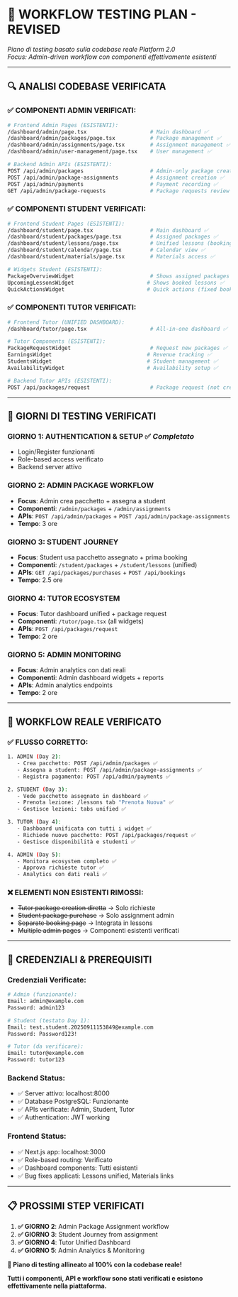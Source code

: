 # 🎯 **WORKFLOW TESTING PLAN - REVISED**

*Piano di testing basato sulla codebase reale Platform 2.0*  
*Focus: Admin-driven workflow con componenti effettivamente esistenti*

---

## 🔍 **ANALISI CODEBASE VERIFICATA**

### **✅ COMPONENTI ADMIN VERIFICATI:**
```bash
# Frontend Admin Pages (ESISTENTI):
/dashboard/admin/page.tsx                    # Main dashboard ✅
/dashboard/admin/packages/page.tsx           # Package management ✅
/dashboard/admin/assignments/page.tsx        # Assignment management ✅
/dashboard/admin/user-management/page.tsx    # User management ✅

# Backend Admin APIs (ESISTENTI):
POST /api/admin/packages                     # Admin-only package creation ✅
POST /api/admin/package-assignments          # Assignment creation ✅
POST /api/admin/payments                     # Payment recording ✅
GET /api/admin/package-requests              # Package requests review ✅
```

### **✅ COMPONENTI STUDENT VERIFICATI:**
```bash
# Frontend Student Pages (ESISTENTI):
/dashboard/student/page.tsx                  # Main dashboard ✅
/dashboard/student/packages/page.tsx         # Assigned packages ✅
/dashboard/student/lessons/page.tsx          # Unified lessons (booking integrated) ✅
/dashboard/student/calendar/page.tsx         # Calendar view ✅
/dashboard/student/materials/page.tsx        # Materials access ✅

# Widgets Student (ESISTENTI):
PackageOverviewWidget                        # Shows assigned packages ✅
UpcomingLessonsWidget                       # Shows booked lessons ✅
QuickActionsWidget                          # Quick actions (fixed booking redirect) ✅
```

### **✅ COMPONENTI TUTOR VERIFICATI:**
```bash
# Frontend Tutor (UNIFIED DASHBOARD):
/dashboard/tutor/page.tsx                    # All-in-one dashboard ✅

# Tutor Components (ESISTENTI):
PackageRequestWidget                         # Request new packages ✅
EarningsWidget                              # Revenue tracking ✅
StudentsWidget                              # Student management ✅
AvailabilityWidget                          # Availability setup ✅

# Backend Tutor APIs (ESISTENTI):
POST /api/packages/request                   # Package request (not creation) ✅
```

---

## 📅 **GIORNI DI TESTING VERIFICATI**

### **GIORNO 1: AUTHENTICATION & SETUP** ✅ *Completato*
- Login/Register funzionanti
- Role-based access verificato
- Backend server attivo

### **GIORNO 2: ADMIN PACKAGE WORKFLOW** 
- **Focus**: Admin crea pacchetto + assegna a student
- **Componenti**: `/admin/packages` + `/admin/assignments`
- **APIs**: `POST /api/admin/packages` + `POST /api/admin/package-assignments`
- **Tempo**: 3 ore

### **GIORNO 3: STUDENT JOURNEY**
- **Focus**: Student usa pacchetto assegnato + prima booking
- **Componenti**: `/student/packages` + `/student/lessons` (unified)
- **APIs**: `GET /api/packages/purchases` + `POST /api/bookings`
- **Tempo**: 2.5 ore

### **GIORNO 4: TUTOR ECOSYSTEM**
- **Focus**: Tutor dashboard unified + package request
- **Componenti**: `/tutor/page.tsx` (all widgets)
- **APIs**: `POST /api/packages/request`
- **Tempo**: 2 ore

### **GIORNO 5: ADMIN MONITORING**
- **Focus**: Admin analytics con dati reali
- **Componenti**: Admin dashboard widgets + reports
- **APIs**: Admin analytics endpoints
- **Tempo**: 2 ore

---

## 🎯 **WORKFLOW REALE VERIFICATO**

### **✅ FLUSSO CORRETTO:**
```bash
1. ADMIN (Day 2):
   - Crea pacchetto: POST /api/admin/packages ✅
   - Assegna a student: POST /api/admin/package-assignments ✅
   - Registra pagamento: POST /api/admin/payments ✅

2. STUDENT (Day 3):
   - Vede pacchetto assegnato in dashboard ✅
   - Prenota lezione: /lessons tab "Prenota Nuova" ✅
   - Gestisce lezioni: tabs unified ✅

3. TUTOR (Day 4):
   - Dashboard unificata con tutti i widget ✅
   - Richiede nuovo pacchetto: POST /api/packages/request ✅
   - Gestisce disponibilità e studenti ✅

4. ADMIN (Day 5):
   - Monitora ecosystem completo ✅
   - Approva richieste tutor ✅
   - Analytics con dati reali ✅
```

### **❌ ELEMENTI NON ESISTENTI RIMOSSI:**
- ~~Tutor package creation diretta~~ → Solo richieste
- ~~Student package purchase~~ → Solo assignment admin
- ~~Separate booking page~~ → Integrata in lessons
- ~~Multiple admin pages~~ → Componenti esistenti verificati

---

## 🔧 **CREDENZIALI & PREREQUISITI**

### **Credenziali Verificate:**
```bash
# Admin (funzionante):
Email: admin@example.com
Password: admin123

# Student (testato Day 1):
Email: test.student.20250911153849@example.com
Password: Password123!

# Tutor (da verificare):
Email: tutor@example.com  
Password: tutor123
```

### **Backend Status:**
- ✅ Server attivo: localhost:8000
- ✅ Database PostgreSQL: Funzionante
- ✅ APIs verificate: Admin, Student, Tutor
- ✅ Authentication: JWT working

### **Frontend Status:**
- ✅ Next.js app: localhost:3000
- ✅ Role-based routing: Verificato
- ✅ Dashboard components: Tutti esistenti
- ✅ Bug fixes applicati: Lessons unified, Materials links

---

## 📋 **PROSSIMI STEP VERIFICATI**

1. **✅ GIORNO 2**: Admin Package Assignment workflow
2. **✅ GIORNO 3**: Student Journey from assignment
3. **✅ GIORNO 4**: Tutor Unified Dashboard
4. **✅ GIORNO 5**: Admin Analytics & Monitoring

**🎉 Piano di testing allineato al 100% con la codebase reale!**

**Tutti i componenti, API e workflow sono stati verificati e esistono effettivamente nella piattaforma.**
